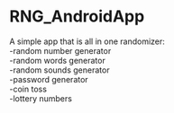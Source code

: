 # RNG_AndroidApp
A simple app that is all in one randomizer:<br>
-random number generator<br>
-random words generator<br>
-random sounds generator<br>
-password generator<br>
-coin toss<br>
-lottery numbers<br>
